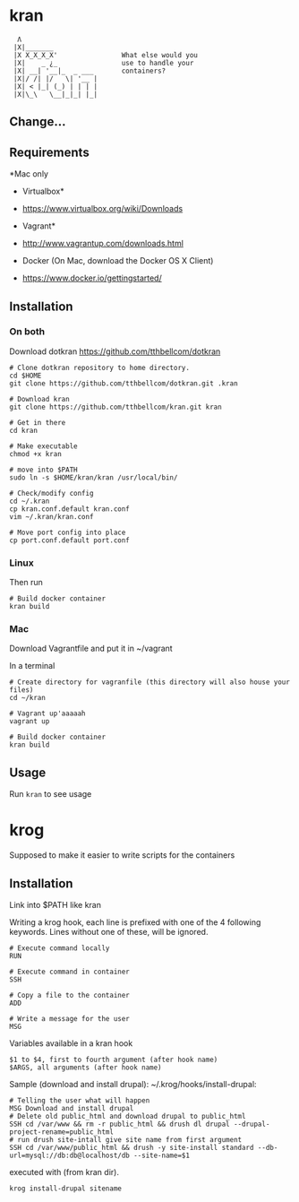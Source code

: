 # kran

```
  Λ
 |X|_______
 |X X_X_X_X'                What else would you
 |X|    _ ¿_                use to handle your
 |X| __| '__|_  _ ___       containers?
 |X|/ /| |/   \| '__ |
 |X| < |_| (_) | | | |
 |X|\_\   \__|_|_| |_|

```

## Change...

## Requirements 
*Mac only
- Virtualbox*
 - https://www.virtualbox.org/wiki/Downloads

- Vagrant*
 - http://www.vagrantup.com/downloads.html

- Docker (On Mac, download the Docker OS X Client)
 - https://www.docker.io/gettingstarted/



## Installation
### On both
Download dotkran
https://github.com/tthbellcom/dotkran

```
# Clone dotkran repository to home directory.
cd $HOME
git clone https://github.com/tthbellcom/dotkran.git .kran

# Download kran
git clone https://github.com/tthbellcom/kran.git kran

# Get in there
cd kran

# Make executable
chmod +x kran

# move into $PATH
sudo ln -s $HOME/kran/kran /usr/local/bin/

# Check/modify config
cd ~/.kran
cp kran.conf.default kran.conf
vim ~/.kran/kran.conf

# Move port config into place
cp port.conf.default port.conf
```

### Linux
Then run
``` 
# Build docker container
kran build 
```

### Mac

Download Vagrantfile and put it in ~/vagrant

In a terminal

```
# Create directory for vagranfile (this directory will also house your files)
cd ~/kran

# Vagrant up'aaaaah
vagrant up

# Build docker container
kran build
```


## Usage
Run ``` kran ``` to see usage

# krog
Supposed to make it easier to write scripts for the containers

## Installation
Link into $PATH like kran

Writing a krog hook, each line is prefixed with one of the 4 following keywords.
Lines without one of these, will be ignored.

```
# Execute command locally
RUN

# Execute command in container
SSH 

# Copy a file to the container
ADD

# Write a message for the user
MSG
```

Variables available in a kran hook
```
$1 to $4, first to fourth argument (after hook name)
$ARGS, all arguments (after hook name)

```

Sample (download and install drupal):
~/.krog/hooks/install-drupal:
```
# Telling the user what will happen
MSG Download and install drupal
# Delete old public_html and download drupal to public_html
SSH cd /var/www && rm -r public_html && drush dl drupal --drupal-project-rename=public_html
# run drush site-intall give site name from first argument
SSH cd /var/www/public_html && drush -y site-install standard --db-url=mysql://db:db@localhost/db --site-name=$1
```

executed with (from kran dir).
```
krog install-drupal sitename
```
